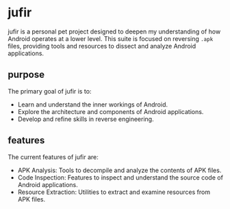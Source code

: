 jufir
=====

jufir is a personal pet project designed to deepen my understanding of how Android operates at a lower level. This suite is focused on reversing `.apk` files, providing tools and resources to dissect and analyze Android applications.

purpose
-------

The primary goal of jufir is to:
* Learn and understand the inner workings of Android.
* Explore the architecture and components of Android applications.
* Develop and refine skills in reverse engineering.

features
--------

The current features of jufir are:
* APK Analysis: Tools to decompile and analyze the contents of APK files.
* Code Inspection: Features to inspect and understand the source code of Android applications.
* Resource Extraction: Utilities to extract and examine resources from APK files.